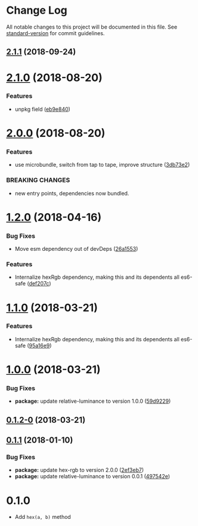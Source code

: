 # Change Log

All notable changes to this project will be documented in this file. See [standard-version](https://github.com/conventional-changelog/standard-version) for commit guidelines.

<a name="2.1.1"></a>
## [2.1.1](https://github.com/tmcw/wcag-contrast/compare/v2.1.0...v2.1.1) (2018-09-24)



<a name="2.1.0"></a>
# [2.1.0](https://github.com/tmcw/wcag-contrast/compare/v2.0.0...v2.1.0) (2018-08-20)


### Features

* unpkg field ([eb9e840](https://github.com/tmcw/wcag-contrast/commit/eb9e840))



<a name="2.0.0"></a>
# [2.0.0](https://github.com/tmcw/wcag-contrast/compare/v1.2.0...v2.0.0) (2018-08-20)


### Features

* use microbundle, switch from tap to tape, improve structure ([3db73e2](https://github.com/tmcw/wcag-contrast/commit/3db73e2))


### BREAKING CHANGES

* new entry points, dependencies now bundled.



<a name="1.2.0"></a>
# [1.2.0](https://github.com/tmcw/wcag-contrast/compare/v1.0.0...v1.2.0) (2018-04-16)


### Bug Fixes

* Move esm dependency out of devDeps ([26a1553](https://github.com/tmcw/wcag-contrast/commit/26a1553))


### Features

* Internalize hexRgb dependency, making this and its dependents all es6-safe ([def207c](https://github.com/tmcw/wcag-contrast/commit/def207c))



<a name="1.1.0"></a>
# [1.1.0](https://github.com/tmcw/wcag-contrast/compare/v1.0.0...v1.1.0) (2018-03-21)


### Features

* Internalize hexRgb dependency, making this and its dependents all es6-safe ([95a16e9](https://github.com/tmcw/wcag-contrast/commit/95a16e9))



<a name="1.0.0"></a>
# [1.0.0](https://github.com/tmcw/wcag-contrast/compare/v0.1.1...v1.0.0) (2018-03-21)


### Bug Fixes

* **package:** update relative-luminance to version 1.0.0 ([59d9229](https://github.com/tmcw/wcag-contrast/commit/59d9229))



<a name="0.1.2-0"></a>
## [0.1.2-0](https://github.com/tmcw/wcag-contrast/compare/v0.1.1...v0.1.2-0) (2018-03-21)



<a name="0.1.1"></a>
## [0.1.1](https://github.com/tmcw/wcag-contrast/compare/v0.1.0...v0.1.1) (2018-01-10)


### Bug Fixes

* **package:** update hex-rgb to version 2.0.0 ([2ef3eb7](https://github.com/tmcw/wcag-contrast/commit/2ef3eb7))
* **package:** update relative-luminance to version 0.0.1 ([497542e](https://github.com/tmcw/wcag-contrast/commit/497542e))



# 0.1.0

* Add `hex(a, b)` method
